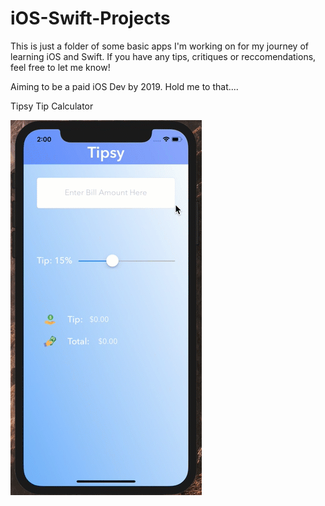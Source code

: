 # iOS-Swift-Projects

This is just a folder of some basic apps I'm working on for my journey of learning iOS and Swift. If you have any tips, critiques or reccomendations, feel free to let me know!

Aiming to be a paid iOS Dev by 2019. Hold me to that....





Tipsy Tip Calculator

![alt text](https://github.com/owenhenley/iOS-Swift-Projects/raw/master/TipsyCalcApp/2018-06-21_02-00-21.gif)
